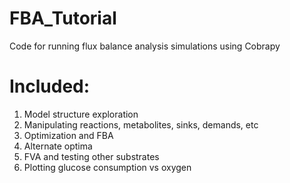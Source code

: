 # FBA_Tutorial
Code for running flux balance analysis simulations using Cobrapy
# Included: 
1. Model structure exploration
2. Manipulating reactions, metabolites, sinks, demands, etc
3. Optimization and FBA
4. Alternate optima
5. FVA and testing other substrates
6. Plotting glucose consumption vs oxygen
